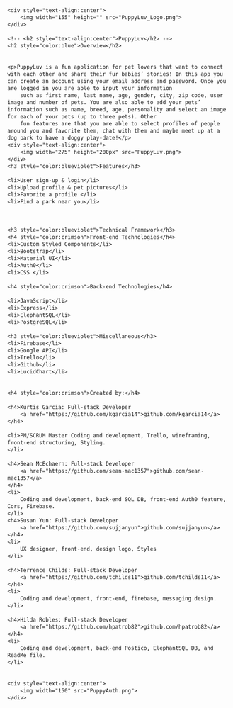 <!DOCTYPE html>
<html lang="en">

<head>
    <meta charset="UTF-8">
    <meta http-equiv="X-UA-Compatible" content="IE=edge">
    <meta name="viewport" content="width=device-width, initial-scale=1.0">
    <title>PuppyLuv</title>
</head>

<body>

    <div style="text-align:center">
        <img width="155" height="" src="PuppyLuv_Logo.png">
    </div>

    <!-- <h2 style="text-align:center">PuppyLuv</h2> -->
    <h2 style="color:blue">Overview</h2>


    <p>PuppyLuv is a fun application for pet lovers that want to connect with each other and share their fur babies’ stories! In this app you can create an account using your email address and password. Once you are logged in you are able to input your information
        such as first name, last name, age, gender, city, zip code, user image and number of pets. You are also able to add your pets’ information such as name, breed, age, personality and select an image for each of your pets (up to three pets). Other
        fun features are that you are able to select profiles of people around you and favorite them, chat with them and maybe meet up at a dog park to have a doggy play-date!</p>
    <div style="text-align:center">
        <img width="275" height="200px" src="PuppyLuv.png">
    </div>
    <h3 style="color:blueviolet">Features</h3>

    <li>User sign-up & login</li>
    <li>Upload profile & pet pictures</li>
    <li>Favorite a profile </li>
    <li>Find a park near you</li>



    <h3 style="color:blueviolet">Technical Framework</h3>
    <h4 style="color:crimson">Front-end Technologies</h4>
    <li>Custom Styled Components</li>
    <li>Bootstrap</li>
    <li>Material UI</li>
    <li>Auth0</li>
    <li>CSS </li>

    <h4 style="color:crimson">Back-end Technologies</h4>

    <li>JavaScript</li>
    <li>Express</li>
    <li>ElephantSQL</li>
    <li>PostgreSQL</li>

    <h3 style="color:blueviolet">Miscellaneous</h3>
    <li>Firebase</li>
    <li>Google API</li>
    <li>Trello</li>
    <li>Github</li>
    <li>LucidChart</li>


    <h4 style="color:crimson">Created by:</h4>

    <h4>Kurtis Garcia: Full-stack Developer
        <a href="https://github.com/kgarcia14">github.com/kgarcia14</a>
    </h4>

    <li>PM/SCRUM Master Coding and development, Trello, wireframing, front-end structuring, Styling.
    </li>

    <h4>Sean McEchaern: Full-stack Developer
        <a href="https://github.com/sean-mac1357">github.com/sean-mac1357</a>
    </h4>
    <li>
        Coding and development, back-end SQL DB, front-end Auth0 feature, Cors, Firebase.
    </li>
    <h4>Susan Yun: Full-stack Developer
        <a href="https://github.com/sujjanyun">github.com/sujjanyun</a>
    </h4>
    <li>
        UX designer, front-end, design logo, Styles
    </li>

    <h4>Terrence Childs: Full-stack Developer
        <a href="https://github.com/tchilds11">github.com/tchilds11</a>
    </h4>
    <li>
        Coding and development, front-end, firebase, messaging design.
    </li>

    <h4>Hilda Robles: Full-stack Developer
        <a href="https://github.com/hpatrob82">github.com/hpatrob82</a>
    </h4>
    <li>
        Coding and development, back-end Postico, ElephantSQL DB, and ReadMe file.
    </li>


    <div style="text-align:center">
        <img width="150" src="PuppyAuth.png">
    </div>
</body>

</html>